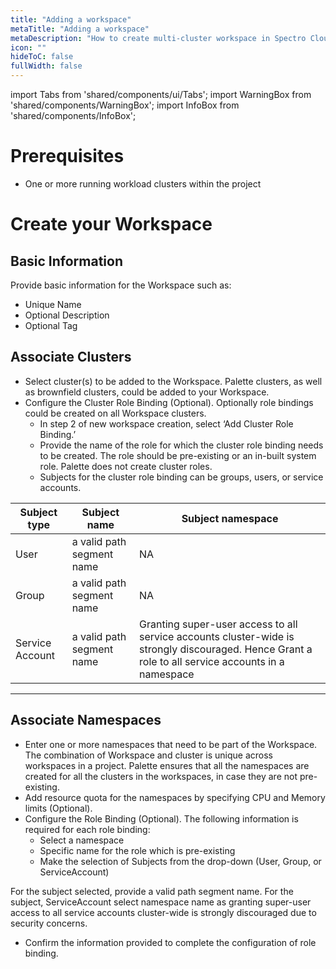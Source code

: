 ```yaml
---
title: "Adding a workspace"
metaTitle: "Adding a workspace"
metaDescription: "How to create multi-cluster workspace in Spectro Cloud"
icon: ""
hideToC: false
fullWidth: false
---
```


import Tabs from 'shared/components/ui/Tabs';
import WarningBox from 'shared/components/WarningBox';
import InfoBox from 'shared/components/InfoBox';


# Prerequisites

* One or more running workload clusters within the project

# Create your Workspace

## Basic Information
Provide basic information for the Workspace such as:

* Unique Name
* Optional Description
* Optional Tag

## Associate Clusters

* Select cluster(s) to be added to the Workspace. Palette clusters, as well as brownfield clusters, could be added to your Workspace.
* Configure the Cluster Role Binding (Optional). Optionally role bindings could be created on all Workspace clusters.
  * In step 2 of new workspace creation, select ‘Add Cluster Role Binding.’
  * Provide the name of the role for which the cluster role binding needs to be created. The role should be pre-existing or an in-built system role. Palette does not create cluster roles.  
  * Subjects for the cluster role binding can be groups, users, or service accounts.

|Subject type |Subject name |Subject namespace|
|-------------|-------------|-----------------|
|User|a valid path segment name|NA|
|Group|a valid path segment name|NA|
|Service Account|a valid path segment name|Granting super-user access to all service accounts cluster-wide is strongly discouraged. Hence Grant a role to all service accounts in a namespace|
------------
  
## Associate Namespaces
  
* Enter one or more namespaces that need to be part of the Workspace. The combination of Workspace and cluster is unique across workspaces in a project. Palette ensures that all the namespaces are created for all the clusters in the workspaces, in case they are not pre-existing.
* Add resource quota for the namespaces by specifying CPU and Memory limits (Optional).
* Configure the Role Binding (Optional). The following information is required for each role binding:
   * Select a namespace
   * Specific name for the role which is pre-existing
   * Make the selection of Subjects from the drop-down (User, Group, or ServiceAccount)

For the subject selected, provide a valid path segment name. For the subject, ServiceAccount select namespace name as granting super-user access to all service accounts cluster-wide is strongly discouraged due to security concerns.
   * Confirm the information provided to complete the configuration of role binding.
  
